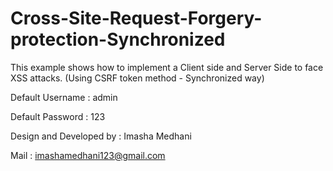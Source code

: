 # Cross-Site-Request-Forgery-protection-Synchronized
This example shows how to implement a Client side and Server Side to face XSS attacks. (Using CSRF token method - Synchronized way)

Default Username : admin

Default Password : 123

Design and Developed by : Imasha Medhani

Mail : imashamedhani123@gmail.com

